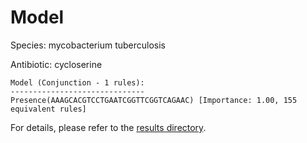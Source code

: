 
# Model

Species: mycobacterium tuberculosis

Antibiotic: cycloserine

```
Model (Conjunction - 1 rules):
------------------------------
Presence(AAAGCACGTCCTGAATCGGTTCGGTCAGAAC) [Importance: 1.00, 155 equivalent rules]

```

For details, please refer to the [results directory](../../../../../results/scm_b/mycobacterium%20tuberculosis/cycloserine/repeat_0/).

